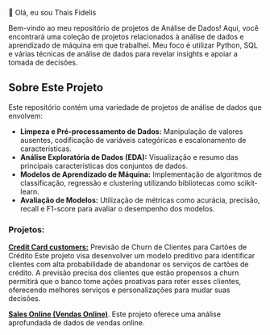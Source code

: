 👋 Olá, eu sou Thais Fidelis 

Bem-vindo ao meu repositório de projetos de Análise de Dados! Aqui, você encontrará uma coleção de projetos relacionados à análise de dados e aprendizado de máquina em que trabalhei. Meu foco é utilizar Python, SQL e várias técnicas de análise de dados para revelar insights e apoiar a tomada de decisões.

## Sobre Este Projeto

Este repositório contém uma variedade de projetos de análise de dados que envolvem:

- **Limpeza e Pré-processamento de Dados:** Manipulação de valores ausentes, codificação de variáveis categóricas e escalonamento de características.
- **Análise Exploratória de Dados (EDA):** Visualização e resumo das principais características dos conjuntos de dados.
- **Modelos de Aprendizado de Máquina:** Implementação de algoritmos de classificação, regressão e clustering utilizando bibliotecas como scikit-learn.
- **Avaliação de Modelos:** Utilização de métricas como acurácia, precisão, recall e F1-score para avaliar o desempenho dos modelos.

### Projetos:

**[Credit Card customers:](https://github.com/thaisfidelis258/Credit-Card-customers-Predict-)** 
Previsão de Churn de Clientes para Cartões de Crédito Este projeto visa desenvolver um modelo preditivo para identificar clientes com alta probabilidade de abandonar os serviços de cartões de crédito. A previsão precisa dos clientes que estão propensos a churn permitirá que o banco tome ações proativas para reter esses clientes, oferecendo melhores serviços e personalizações para mudar suas decisões.


**[Sales Online (Vendas Online)](https://github.com/thaisfidelis258/Data-Analysis)**. 
Este projeto oferece uma análise aprofundada de dados de vendas online.
